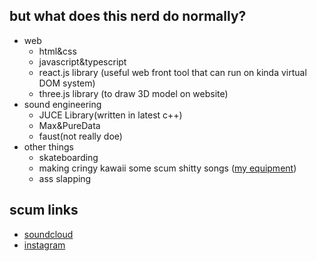 ## but what does this nerd do normally?

- web
  - html&css
  - javascript&typescript
  - react.js library (useful web front tool that can run on kinda virtual DOM system)
  - three.js library (to draw 3D model on website)
- sound engineering
  - JUCE Library(written in latest c++)
  - Max&PureData
  - faust(not really doe)
- other things
  - skateboarding
  - making cringy kawaii some scum shitty songs ([my equipment](https://equipboard.com/cat_does_cat?src=twitter))
  - ass slapping

## scum links

- [soundcloud](https://soundcloud.com/jumanjixxx)
- [instagram](https://www.instagram.com/ryomeow/)
